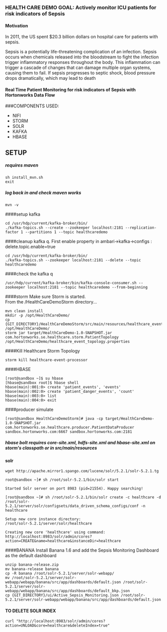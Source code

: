 ### HEALTH CARE DEMO GOAL: Actively monitor ICU patients for risk indicators of Sepsis

#### Motivation

In 2011, the US spent $20.3 billion dollars on hospital care for patients with sepsis.

Sepsis is a potentially life-threatening complication of an infection. Sepsis occurs when chemicals released into the bloodstream to fight the infection trigger inflammatory responses throughout the body. This inflammation can trigger a cascade of changes that can damage multiple organ systems, causing them to fail.  If sepsis progresses to septic shock, blood pressure drops dramatically, which may lead to death 

#### Real Time Patient Monitoring for risk indicators of Sepsis  with Hortonworks Data Flow

###COMPONENTS USED:
* NIFI
* STORM
* SOLR
* KAFKA
* HBASE

## SETUP

##### requires maven
```
sh install_mvn.sh
exit
```
##### log back in and check maven works
```
mvn -v
```

####setup kafka
```
cd /usr/hdp/current/kafka-broker/bin/
./kafka-topics.sh --create --zookeeper localhost:2181 --replication-factor 1 --partitions 1 --topic healthcaredemo 
```
####cleanup kafka q. First enable property in ambari->kafka->configs : delete.topic.enable=true
```
cd /usr/hdp/current/kafka-broker/bin/
./kafka-topics.sh --zookeeper localhost:2181 --delete --topic healthcaredemo
```
####check the kafka q
```
/usr/hdp/current/kafka-broker/bin/kafka-console-consumer.sh --zookeeper localhost:2181 --topic healthcaredemo --from-beginning
```

####storm
Make sure Storm is started.  
From the /HealthCareDemoStorm directory...
```
mvn clean install
mkdir -p /opt/HealthCareDemo/
cp {GIT_DIRECTORY}/HealthCareDemoStorm/src/main/resources/healthcare_event_topology.properties /opt/HealthCareDemo/
storm jar target/HealthCareDemo-1.0-SNAPSHOT.jar com.hortonworks.se.healthcare.storm.PatientTopology /opt/HealthCareDemo/healthcare_event_topology.properties
```
####Kill Healthcare Storm Topology
```
storm kill healthcare-event-processor
```

####HBASE
```
[root@sandbox ~]$ su hbase
[hbase@sandbox root]$ hbase shell
hbase(main):001:0> create 'patient_events', 'events'    
hbase(main):002:0> create 'patient_danger_events', 'count'    
hbase(main):003:0> list    
hbase(main):004:0> exit 
```
####producer simulate
```
[root@sandbox HealthCareDemoStorm]# java -cp target/HealthCareDemo-1.0-SNAPSHOT.jar com.hortonworks.se.healthcare.producer.PatientDataProducer sandbox.hortonworks.com:6667 sandbox.hortonworks.com:2181
```
##### hbase bolt requires core-site.xml, hdfs-site.xml and hbase-site.xml on storm's classpath or in src/main/resources 

#### solr
```
wget http://apache.mirror1.spango.com/lucene/solr/5.2.1/solr-5.2.1.tg

root@sandbox ~]# sh /root/solr-5.2.1/bin/solr start

Started Solr server on port 8983 (pid=21554). Happy searching!

[root@sandbox ~]# sh /root/solr-5.2.1/bin/solr create -c healthcare -d /root/solr-5.2.1/server/solr/configsets/data_driven_schema_configs/conf -n healthcare

Setup new core instance directory:
/root/solr-5.2.1/server/solr/healthcare

Creating new core 'healthcare' using command:
http://localhost:8983/solr/admin/cores?action=CREATE&name=healthcare&instanceDir=healthcare
```
####BANANA
Install Banana 1.6 and add the Sepsis Monitoring Dashboard as the default dashboard

```
unzip banana-release.zip
mv banana-release banana
cp -R banana /root/solr-5.2.1/server/solr-webapp/
mv /root/solr-5.2.1/server/solr-webapp/webapp/banana/src/app/dashboards/default.json /root/solr-5.2.1/server/solr-webapp/webapp/banana/src/app/dashboards/default_bkp.json
cp {GIT_DIRECTORY}/ui/Active_Sepsis_Monitoring.json /root/solr-5.2.1/server/solr-webapp/webapp/banana/src/app/dashboards/default.json
```

#### TO DELETE SOLR INDEX
```
curl "http://localhost:8983/solr/admin/cores?action=UNLOAD&core=healthcare&deleteIndex=true"
```
  
